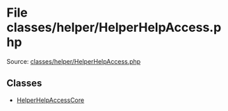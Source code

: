File classes/helper/HelperHelpAccess.php
=========

Source: [classes/helper/HelperHelpAccess.php](https://github.com/PrestaShop/PrestaShop/blob/1.5.4.0/classes/helper/HelperHelpAccess.php)


Classes
-------

* [HelperHelpAccessCore](class.HelperHelpAccessCore.md)

